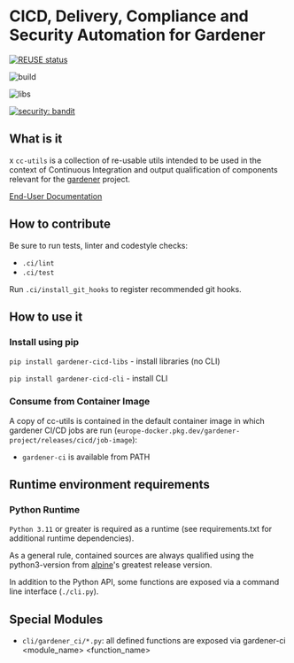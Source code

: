# CICD, Delivery, Compliance and Security Automation for Gardener
[![REUSE status](https://api.reuse.software/badge/github.com/gardener/cc-utils)](https://api.reuse.software/info/github.com/gardener/cc-utils)

![build](https://github.com/gardener/cc-utils/actions/workflows/build-and-test.yaml/badge.svg)

![libs](https://badge.fury.io/py/gardener-cicd-libs.svg)

[![security: bandit](https://img.shields.io/badge/security-bandit-yellow.svg)](https://github.com/PyCQA/bandit)

## What is it
x
`cc-utils` is a collection of re-usable utils intended to be used in the
context of Continuous Integration and output qualification of components
relevant for the [gardener](https://github.com/gardener) project.

[End-User Documentation](https://gardener.github.io/cc-utils)

## How to contribute

Be sure to run tests, linter and codestyle checks:

- `.ci/lint`
- `.ci/test`

Run `.ci/install_git_hooks` to register recommended git hooks.

## How to use it

### Install using pip

`pip install gardener-cicd-libs` - install libraries (no CLI)

`pip install gardener-cicd-cli` - install CLI


### Consume from Container Image

A copy of cc-utils is contained in the default container image in which gardener
CI/CD jobs are run (`europe-docker.pkg.dev/gardener-project/releases/cicd/job-image`):

- `gardener-ci` is available from PATH

## Runtime environment requirements

### Python Runtime

`Python 3.11` or greater is required as a runtime (see requirements.txt for additional
runtime dependencies).

As a general rule, contained sources are always qualified using the python3-version from
[alpine](https://endoflife.date/alpine)'s greatest release version.

In addition to the Python API, some functions are exposed via a command line interface
(`./cli.py`).

## Special Modules

* `cli/gardener_ci/*.py`: all defined functions are exposed via
gardener-ci <module_name> <function_name>
